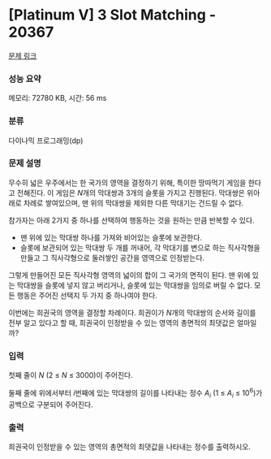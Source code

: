 # [Platinum V] 3 Slot Matching - 20367 

[문제 링크](https://www.acmicpc.net/problem/20367) 

### 성능 요약

메모리: 72780 KB, 시간: 56 ms

### 분류

다이나믹 프로그래밍(dp)

### 문제 설명

<p>무수히 넓은 우주에서는 한 국가의 영역을 결정하기 위해, 특이한 땅따먹기 게임을 한다고 전해진다. 이 게임은 <em>N</em>개의 막대쌍과 3개의 슬롯을 가지고 진행된다. 막대쌍은 위아래로 차례로 쌓여있으며, 맨 위의 막대쌍을 제외한 다른 막대기는 건드릴 수 없다.</p>

<p>참가자는 아래 2가지 중 하나를 선택하여 행동하는 것을 원하는 만큼 반복할 수 있다.</p>

<ul>
	<li>맨 위에 있는 막대쌍 하나를 가져와 비어있는 슬롯에 보관한다.</li>
	<li>슬롯에 보관되어 있는 막대쌍 두 개를 꺼내어, 각 막대기를 변으로 하는 직사각형을 만들고 그 직사각형으로 둘러쌓인 공간을 영역으로 인정받는다.</li>
</ul>

<p>그렇게 만들어진 모든 직사각형 영역의 넓이의 합이 그 국가의 면적이 된다. 맨 위에 있는 막대쌍을 슬롯에 넣지 않고 버리거나, 슬롯에 있는 막대쌍을 임의로 버릴 수 없다. 모든 행동은 주어진 선택지 두 가지 중 하나여야 한다.</p>

<p>이번에는 희권국의 영역을 결정할 차례이다. 희권이가 <em>N</em>개의 막대쌍의 순서와 길이를 전부 알고 있다고 할 때, 희권국이 인정받을 수 있는 영역의 총면적의 최댓값은 얼마일까?</p>

### 입력 

 <p>첫째 줄이 <em>N</em> (2 ≤ <em>N</em> ≤ 3000)이 주어진다.</p>

<p>둘째 줄에 위에서부터 <em>i</em>번째에 있는 막대쌍의 길이를 나타내는 정수 <em>A<sub>i</sub></em> (1 ≤ <em>A<sub>i</sub></em> ≤ 10<sup>6</sup>)가 공백으로 구분되어 주어진다.</p>

### 출력 

 <p>희권국이 인정받을 수 있는 영역의 총면적의 최댓값을 나타내는 정수를 출력하시오.</p>

